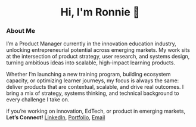 <h1 align="center">Hi, I'm Ronnie 👋</h1>

### About Me

I’m a Product Manager currently in the innovation education industry, unlocking entrepreneurial potential across emerging markets. My work sits at the intersection of product strategy, user research, and systems design, turning ambitious ideas into scalable, high-impact learning products.

Whether I’m launching a new training program, building ecosystem capacity, or optimizing learner journeys, my focus is always the same: deliver products that are contextual, scalable, and drive real outcomes. I bring a mix of strategy, systems thinking, and technical background to every challenge I take on. 

if you’re working on innovation, EdTech, or product in emerging markets, **Let’s Connect!** [LinkedIn](https://www.linkedin.com/in/ronnie-lutaro-b73240aa/), [Portfolio](https://ronnielutaro.com), [Email](mailto:ronnielutaro@outlook.com)
